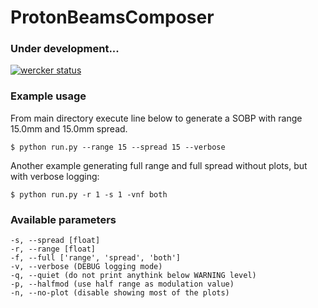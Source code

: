 # ProtonBeamsComposer

### Under development...

[![wercker status](https://app.wercker.com/status/e724af14246bc2e21ee83eded6d0729e/m/ "wercker status")](https://app.wercker.com/project/byKey/e724af14246bc2e21ee83eded6d0729e)

### Example usage

From main directory execute line below to generate a SOBP with range 15.0mm and 15.0mm spread.

```
$ python run.py --range 15 --spread 15 --verbose 
```

Another example generating full range and full spread without plots, but with verbose logging:

```
$ python run.py -r 1 -s 1 -vnf both
```

### Available parameters

```
-s, --spread [float]
-r, --range [float]
-f, --full ['range', 'spread', 'both']
-v, --verbose (DEBUG logging mode)
-q, --quiet (do not print anythink below WARNING level)
-p, --halfmod (use half range as modulation value)
-n, --no-plot (disable showing most of the plots)
```

